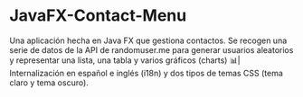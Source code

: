 # JavaFX-Contact-Menu
Una aplicación hecha en Java FX que gestiona contactos. Se recogen una serie de datos de la API de randomuser.me para generar usuarios aleatorios y representar una lista, una tabla y varios gráficos (charts) 📊| Internalización en español e inglés (i18n) y dos tipos de temas CSS (tema claro y tema oscuro).
